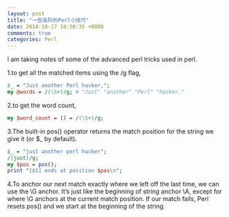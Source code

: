 ```yaml
---
layout: post
title: "一些高阶的Perl小技巧"
date: 2014-10-17 18:50:35 +0800
comments: true
categories: Perl
---
```

I am taking notes of some of the advanced perl tricks used in perl.

1.to get all the matched items using the /g flag,

```pl
$_ = "Just another Perl hacker,";
my @words = /(\S+)/g; # "Just" "another" "Perl" "hacker,"
```

2.to get the word count,

```pl
my $word_count = () = /(\S+)/g;
```

3.The built-in pos() operator returns the match position for the string we give it (or $_ by default).

```pl
$_ = "just another perl hacker";
/(just)/g;
my $pos = pos();
print "[$1] ends at position $pos\n";
```

4.To anchor our next match exactly where we left off the last time, we can use the \G anchor. It’s just like the beginning of string anchor \A, except for where \G anchors at the current match position. If our match fails, Perl resets pos() and we start at the beginning of the string.


